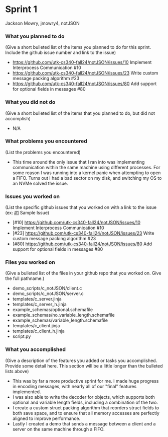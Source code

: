 # Sprint 1

Jackson Mowry, jmowry4, notJSON

### What you planned to do
(Give a short bulleted list of the items you planned to do for this sprint. Include the github issue number and link to the issue)
- https://github.com/utk-cs340-fall24/notJSON/issues/10  Implement Interprocess Communication #10 
- https://github.com/utk-cs340-fall24/notJSON/issues/23  Write custom message packing algorithm #23 
- https://github.com/utk-cs340-fall24/notJSON/issues/80  Add support for optional fields in messages #80 

### What you did not do
(Give a short bulleted list of the items that you planned to do, but did not accomplish)
- N/A

### What problems you encountered
(List the problems you encountered)
- This time around the only issue that I ran into was implementing communication within the same machine using different processes. For some reason I was running into a kernel panic when attempting to open a FIFO. Turns out I had a bad sector on my disk, and switching my OS to an NVMe solved the issue.

### Issues you worked on
(List the specific github issues that you worked on with a link to the issue (ex: [#1](https://github.com/utk-cs340-fall22/ClassInfo/issues/1) Sample Issue)
- [#10] https://github.com/utk-cs340-fall24/notJSON/issues/10  Implement Interprocess Communication #10 
- [#23] https://github.com/utk-cs340-fall24/notJSON/issues/23  Write custom message packing algorithm #23 
- [#80] https://github.com/utk-cs340-fall24/notJSON/issues/80  Add support for optional fields in messages #80 

### Files you worked on
(Give a bulleted list of the files in your github repo that you worked on. Give the full pathname.)
- demo_scripts/c_notJSON/client.c
- demo_scripts/c_notJSON/server.c
- templates/c_server.jinja
- templates/c_server_h.jinja
- example_schemas/optional.schemafile
- example_schemas/no_variable_length.schemafile
- example_schemas/variable_length.schemafile
- templates/c_client.jinja
- templates/c_client_h.jinja
- script.py



### What you accomplished
(Give a description of the features you added or tasks you accomplished. Provide some detail here. This section will be a little longer than the bulleted lists above) 
- This was by far a more productive sprint for me. I made huge progress in encoding messages, with nearly all of our "final" features implemented.
- I was also able to write the decoder for objects, which supports both optional and variable length fields, including a combination of the two.
- I create a custom struct packing algorithm that reorders struct fields to both save space, and to ensure that all memory accesses are perfectly aligned to improve performance.
- Lastly I created a demo that sends a message between a client and a server on the same machine through a FIFO.


